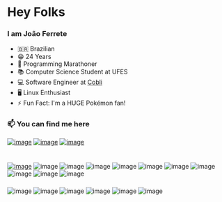 # Hey Folks

### I am João Ferrete

- 🇧🇷 Brazilian 
- 😁 24 Years 
- 🏃 Programming Marathoner
- 📚 Computer Science Student at UFES
- 💻 Software Engineer at [Cobli](https://www.cobli.co/)
- 🖥️ Linux Enthusiast
- ⚡ Fun Fact: I'm a HUGE Pokémon fan! 

### 📫 You can find me here 
[![image](https://img.shields.io/badge/LinkedIn-0077B5?style=for-the-badge&logo=linkedin&logoColor=white)](https://linkedin.com/in/jo%C3%A3o-paulo-ferrete-aa6654141) 
[![image](https://img.shields.io/badge/Instagram-E4405F?style=for-the-badge&logo=instagram&logoColor=white)](https://www.instagram.com/joaoferrete/)
[![image](https://img.shields.io/badge/Telegram-2CA5E0?style=for-the-badge&logo=telegram&logoColor=white)](https://telegram.me/joaoferrete)

###
#
[![image](https://user-images.githubusercontent.com/43282603/208196972-29c04812-21af-47a3-b272-d02ee4bcf2cd.png)]() ![image](https://img.shields.io/badge/C%2B%2B-00599C?style=for-the-badge&logo=c%2B%2B&logoColor=white) ![image](https://img.shields.io/badge/Kotlin-0095D5?&style=for-the-badge&logo=kotlin&logoColor=white) ![image](https://img.shields.io/badge/PHP-777BB4?style=for-the-badge&logo=php&logoColor=white) ![image](https://img.shields.io/badge/Python-FFD43B?style=for-the-badge&logo=python&logoColor=blue) ![image](https://img.shields.io/badge/Scala-DC322F?style=for-the-badge&logo=scala&logoColor=white) ![image](https://img.shields.io/badge/TypeScript-007ACC?style=for-the-badge&logo=typescript&logoColor=white) ![image](https://img.shields.io/badge/HTML5-E34F26?style=for-the-badge&logo=html5&logoColor=white) ![image](https://img.shields.io/badge/CSS3-1572B6?style=for-the-badge&logo=css3&logoColor=white) ![image](https://img.shields.io/badge/go-%2300ADD8.svg?style=for-the-badge&logo=go&logoColor=white) ![image](https://img.shields.io/badge/java-%23ED8B00.svg?style=for-the-badge&logo=openjdk&logoColor=white)
###
![image](https://img.shields.io/badge/Spring_Boot-F2F4F9?style=for-the-badge&logo=spring-boot) ![image](	https://img.shields.io/badge/Jupyter-F37626.svg?&style=for-the-badge&logo=Jupyter&logoColor=white) ![image](https://img.shields.io/badge/Laravel-FF2D20?style=for-the-badge&logo=laravel&logoColor=white) ![image](https://img.shields.io/badge/React-20232A?style=for-the-badge&logo=react&logoColor=61DAFB) ![image](https://img.shields.io/badge/Apache_Spark-FFFFFF?style=for-the-badge&logo=apachespark&logoColor=#E35A16) ![image](https://img.shields.io/badge/Qt-41CD52?style=for-the-badge&logo=qt&logoColor=white)
